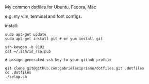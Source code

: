 My common dotfiles for Ubuntu, Fedora, Mac

e.g. my vim, terminal and font configs.

install:

    sudo apt-get update
    sudo apt-get install git # or yum install git
     
    ssh-keygen -b 8192
    cat ~/.ssh/id_rsa.pub
    
    # assign generated ssh key to your github profile

    git clone git@github.com:gabrielecipriano/dotfiles.git .dotfiles
    cd .dotfiles
    ./setup.sh
